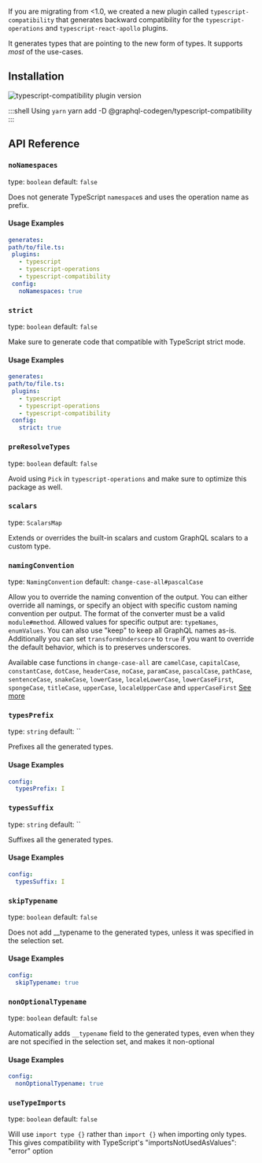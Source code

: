 If you are migrating from <1.0, we created a new plugin called `typescript-compatibility` that generates backward compatibility for the `typescript-operations` and `typescript-react-apollo` plugins.

It generates types that are pointing to the new form of types. It supports _most_ of the use-cases.

## Installation



<img alt="typescript-compatibility plugin version" src="https://img.shields.io/npm/v/@graphql-codegen/typescript-compatibility?color=%23e15799&label=plugin&nbsp;version&style=for-the-badge"/>


    
:::shell Using `yarn`
    yarn add -D @graphql-codegen/typescript-compatibility
:::

## API Reference

### `noNamespaces`

type: `boolean`
default: `false`

Does not generate TypeScript `namespace`s and uses the operation name as prefix.

#### Usage Examples

```yml
generates:
path/to/file.ts:
 plugins:
   - typescript
   - typescript-operations
   - typescript-compatibility
 config:
   noNamespaces: true
```

### `strict`

type: `boolean`
default: `false`

Make sure to generate code that compatible with TypeScript strict mode.

#### Usage Examples

```yml
generates:
path/to/file.ts:
 plugins:
   - typescript
   - typescript-operations
   - typescript-compatibility
 config:
   strict: true
```

### `preResolveTypes`

type: `boolean`
default: `false`

Avoid using `Pick` in `typescript-operations` and make sure to optimize this package as well.


### `scalars`

type: `ScalarsMap`

Extends or overrides the built-in scalars and custom GraphQL scalars to a custom type.


### `namingConvention`

type: `NamingConvention`
default: `change-case-all#pascalCase`

Allow you to override the naming convention of the output.
You can either override all namings, or specify an object with specific custom naming convention per output.
The format of the converter must be a valid `module#method`.
Allowed values for specific output are: `typeNames`, `enumValues`.
You can also use "keep" to keep all GraphQL names as-is.
Additionally you can set `transformUnderscore` to `true` if you want to override the default behavior,
which is to preserves underscores.

Available case functions in `change-case-all` are `camelCase`, `capitalCase`, `constantCase`, `dotCase`, `headerCase`, `noCase`, `paramCase`, `pascalCase`, `pathCase`, `sentenceCase`, `snakeCase`, `lowerCase`, `localeLowerCase`, `lowerCaseFirst`, `spongeCase`, `titleCase`, `upperCase`, `localeUpperCase` and `upperCaseFirst`
[See more](https://github.com/btxtiger/change-case-all)


### `typesPrefix`

type: `string`
default: ``

Prefixes all the generated types.

#### Usage Examples

```yml
config:
  typesPrefix: I
```

### `typesSuffix`

type: `string`
default: ``

Suffixes all the generated types.

#### Usage Examples

```yml
config:
  typesSuffix: I
```

### `skipTypename`

type: `boolean`
default: `false`

Does not add __typename to the generated types, unless it was specified in the selection set.

#### Usage Examples

```yml
config:
  skipTypename: true
```

### `nonOptionalTypename`

type: `boolean`
default: `false`

Automatically adds `__typename` field to the generated types, even when they are not specified
in the selection set, and makes it non-optional

#### Usage Examples

```yml
config:
  nonOptionalTypename: true
```

### `useTypeImports`

type: `boolean`
default: `false`

Will use `import type {}` rather than `import {}` when importing only types. This gives
compatibility with TypeScript's "importsNotUsedAsValues": "error" option
